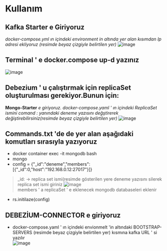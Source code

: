 # Kullanım

## Kafka Starter e Giriyoruz

*docker-compose.yml ın içindeki environment in altında yer alan kısımdan Ip adresi ekliyoruz (resimde beyaz çizgiyle belirtilen yer)* ![image](https://user-images.githubusercontent.com/110333072/182684740-23cb17d6-a9cf-43e4-b2e1-dc06ca14df69.png)

## Terminal ' e docker.compose up-d yazınız
![image](https://user-images.githubusercontent.com/110333072/182687016-d2903d04-a073-475b-8a0c-88cecc99dc49.png)


## Debezium ' u çalıştırmak için replicaSet oluşturulması gerekiyor.Bunun için:
**Mongo-Starter** *e giriyoruz. docker-compose.yaml ' ın içindeki ReplicaSet ismini comand : yanındaki deneme yazısını değştirerek değiştirebilirsiniz(resimde beyaz çizgiyle belirtilen yer)*
![image](https://user-images.githubusercontent.com/110333072/182686787-b1786536-6cf9-4c0b-bac3-35bff8382ad9.png)

## Commands.txt 'de de yer alan aşağıdaki komutları sırasıyla yazıyoruz

- docker container exec -it mongodb bash
- mongo
- config = {"_id":"deneme","members":[{"_id":0,"host":"192.168.0.12:27017"}]} 
>_id: -> replica set ismi(resimde gösterilen yere deneme yazısını silerek replica set ismi giriniz
![image](https://user-images.githubusercontent.com/110333072/182687571-66657260-bad8-44f3-a3bf-eb852a79482f.png)           
>members ' a replicaSet ' e eklenecek mongodb databaseleri eklenir                                







- rs.initilaze(config)

## DEBEZİUM-CONNECTOR e giriyoruz
- docker-compose.yaml ' ın içindeki envionmelt 'in altındaki BOOTSTRAP-SERVERS (resimde beyaz çizgiyle belirtilen yer) kısmına kafka URL ' si yazılır      
![image](https://user-images.githubusercontent.com/110333072/182692736-817c3745-da4f-4c77-89eb-19742adc82fd.png)










